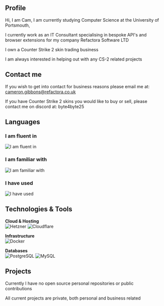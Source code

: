 ## Profile
Hi, I am Cam,
I am currently studying Computer Science at the University of Portsmouth,

I currently work as an IT Consultant specialising in bespoke API's and browser extensions for my company Refactora Software LTD

I own a Counter Strike 2 skin trading business

I am always interested in helping out with any CS-2 related projects

## Contact me
If you wish to get into contact for business reasons please email me at:
<cameron.gibbons@refactora.co.uk>

If you have Counter Strike 2 skins you would like to buy or sell, please contact me on discord at:
byte4byte25

## Languages

### I am fluent in
![I am fluent in](https://skillicons.dev/icons?i=python)

### I am familiar with
![I am familiar with](https://skillicons.dev/icons?i=golang,html,css,dart)

### I have used
![I have used](https://skillicons.dev/icons?i=java,lua,js,ts)

## Technologies & Tools

**Cloud & Hosting**  
![Hetzner](https://img.shields.io/badge/Hetzner-DC282D?logo=hetzner&logoColor=white)
![Cloudflare](https://img.shields.io/badge/Cloudflare-F38020?logo=cloudflare&logoColor=white)

**Infrastructure**  
![Docker](https://img.shields.io/badge/Docker-2496ED?logo=docker&logoColor=white)

**Databases**  
![PostgreSQL](https://img.shields.io/badge/PostgreSQL-336791?logo=postgresql&logoColor=white)
![MySQL](https://img.shields.io/badge/MySQL-4479A1?logo=mysql&logoColor=white)

## Projects
Currently I have no open source personal repositories or public contributions

All current projects are private, both personal and business related


